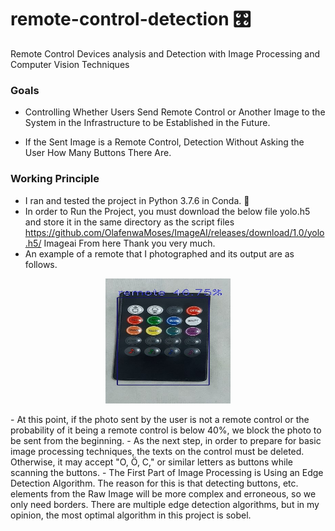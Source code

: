 # remote-control-detection :control_knobs:
Remote Control Devices analysis and Detection with Image Processing and Computer Vision Techniques
### Goals
- Controlling Whether Users Send Remote Control or Another Image to the System in the Infrastructure to be Established in the Future.

- If the Sent Image is a Remote Control, Detection Without Asking the User How Many Buttons There Are.

### Working Principle

- I ran and tested the project in Python 3.7.6 in Conda. :snake:
- In order to Run the Project, you must download the below file yolo.h5 and store it in the same directory as the script files https://github.com/OlafenwaMoses/ImageAI/releases/download/1.0/yolo.h5/
Imageai From here Thank you very much.
- An example of a remote that I photographed and its output are as follows.
<p align="center">
<img src="https://raw.githubusercontent.com/Darkksideyoda/Darkksideyoda.github.io/master/Urlimages/orgin1.PNG" width="200" height="200" />
</p>
- At this point, if the photo sent by the user is not a remote control or the probability of it being a remote control is below 40%, we block the photo to be sent from the beginning.
- As the next step, in order to prepare for basic image processing techniques, the texts on the control must be deleted. Otherwise, it may accept "O, Ö, C," or similar letters as buttons while scanning the buttons.
- The First Part of Image Processing is Using an Edge Detection Algorithm. The reason for this is that detecting buttons, etc. elements from the Raw Image will be more complex and erroneous, so we only need borders. There are multiple edge detection algorithms, but in my opinion, the most optimal algorithm in this project is sobel.
